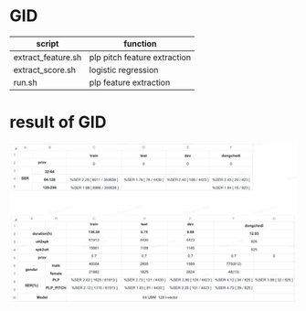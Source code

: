 # GID
|  script  | function |  
|  ----  | ----  |
|   extract_feature.sh  | plp pitch feature extraction  |
| extract_score.sh  | logistic regression |
| run.sh  | plp feature extraction |

# result of GID
![](https://github.com/someonefighting/GID/raw/master/pic)
